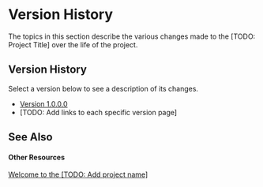 # Version History

The topics in this section describe the various changes made to the [TODO: Project Title] over the life of the project.



## Version History

Select a version below to see a description of its changes.
&nbsp;<ul><li><a href="22f6c380-95e1-46a7-b05b-32377ec9b290">Version 1.0.0.0</a></li><li>
[TODO: Add links to each specific version page]</li></ul>

## See Also


#### Other Resources
<a href="1dc4da76-af4f-4042-9ba8-392ca5ecf75d">Welcome to the [TODO: Add project name]</a><br />